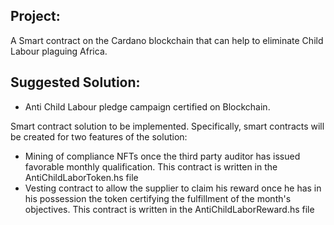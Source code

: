 ## Project:
A Smart contract on the Cardano blockchain that can help to eliminate Child Labour plaguing Africa.

## Suggested Solution:
- Anti Child Labour pledge campaign certified on Blockchain.

Smart contract solution to be implemented. Specifically, smart contracts will be created for two features of the solution:
- Mining of compliance NFTs once the third party auditor has issued favorable monthly qualification. 
This contract is written in the AntiChildLaborToken.hs file
- Vesting contract to allow the supplier to claim his reward once he has in his possession the token certifying the fulfillment of the month's objectives. 
This contract is written in the AntiChildLaborReward.hs file 
